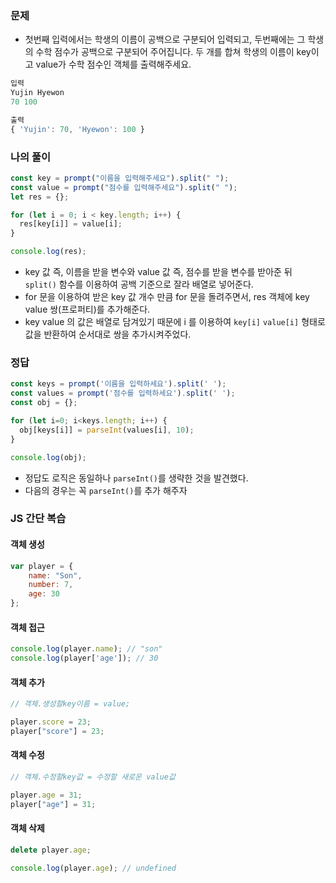 ### 문제
- 첫번째 입력에서는 학생의 이름이 공백으로 구분되어 입력되고, 두번째에는 그 학생의 수학 점수가 공백으로 구분되어 주어집니다. 두 개를 합쳐 학생의 이름이 key이고 value가 수학 점수인 객체를 출력해주세요.

```jsx
입력
Yujin Hyewon
70 100

출력
{ 'Yujin': 70, 'Hyewon': 100 }
```

### 나의 풀이
```jsx
const key = prompt("이름을 입력해주세요").split(" ");
const value = prompt("점수를 입력해주세요").split(" ");
let res = {};

for (let i = 0; i < key.length; i++) {
  res[key[i]] = value[i];
}

console.log(res);
```
- key 값 즉, 이름을 받을 변수와 value 값 즉, 점수를 받을 변수를 받아준 뒤 `split()` 함수를 이용하여 공백 기준으로 잘라 배열로 넣어준다.
- for 문을 이용하여 받은 key 값 개수 만큼 for 문을 돌려주면서, res 객체에 key value 쌍(프로퍼티)를 추가해준다. 
- key value 의 값은 배열로 담겨있기 때문에 i 를 이용하여 `key[i]` `value[i]` 형태로 값을 반환하여 순서대로 쌍을 추가시켜주었다.

### 정답
```jsx
const keys = prompt('이름을 입력하세요').split(' ');
const values = prompt('점수를 입력하세요').split(' ');
const obj = {};

for (let i=0; i<keys.length; i++) {
  obj[keys[i]] = parseInt(values[i], 10);
}

console.log(obj);
```
- 정답도 로직은 동일하나 `parseInt()`를 생략한 것을 발견했다.
- 다음의 경우는 꼭 `parseInt()`를 추가 해주자

### JS 간단 복습
#### 객체 생성
```jsx
var player = {
	name: "Son",
	number: 7,
	age: 30
};
```

#### 객체 접근
```jsx
console.log(player.name); // "son"
console.log(player['age']); // 30
```

#### 객체 추가
```jsx
// 객체.생성할key이름 = value;

player.score = 23;
player["score"] = 23;
```

#### 객체 수정
```jsx
// 객체.수정할key값 = 수정할 새로운 value값

player.age = 31; 
player["age"] = 31;
```

#### 객체 삭제
```jsx
delete player.age;

console.log(player.age); // undefined
```